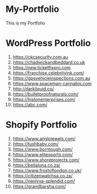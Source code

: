 # My-Portfolio
This is my Portfolio
# WordPress Portfolio
1) https://ckcsecurity.com.au
2) https://chadwickandbeddard.co.uk
3) https://new.ticketfixpro.com
4) https://franchise.celebrityink.com/
5) https://gpsvehicleinspections.com.au
6) https://www.spaceman-cannabis.com
7) http://darkliquid.co/
8) https://bulletproofnaturals.com/
9) https://histonenterprises.com/
10) https://abc.com/


# Shopify Portfolio
1) https://www.anglojewels.com/
2) https://tushbaby.com/
3) https://www.borntough.com/
4) https://www.elitesports.com/
5) https://www.shoreprojects.com/
6) https://bellaluna.co.za/
7) https://www.frostoflondon.co.uk/
8) https://citizenwatchsa.co.za/
9) https://navivva-splendid.com/
10) https://grandbarsha.com/